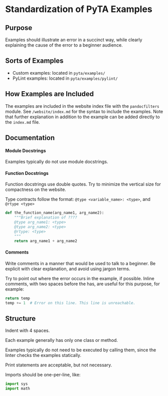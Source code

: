 # Standardization of PyTA Examples


## Purpose

Examples should illustrate an error in a succinct way, while clearly explaining
the cause of the error to a beginner audience.


## Sorts of Examples

* Custom examples: located in `pyta/examples/`
* PyLint examples: located in `pyta/examples/pylint/`


## How Examples are Included

The examples are included in the website index file with the `pandocfilters`
module. See `/website/index.md` for the syntax to include the examples. Note
that further explanation in addition to the example can be added directly to
the `index.md` file.


## Documentation


#### Module Docstrings

Examples typically do not use module docstrings.


#### Function Docstrings

Function docstrings use double quotes. Try to minimize the vertical size for
compactness on the website.

Type contracts follow the format: `@type <variable_name>: <type>`, and 
`@rtype <type>`

```python
def the_function_name(arg_name1, arg_name2):
    """Brief explanation of ????
    @type arg_name1: <type>
    @type arg_name2: <type>
    @rtype: <type>
    """
    return arg_name1 + arg_name2
```


#### Comments

Write comments in a manner that would be used to talk to a beginner. Be explicit
with clear explanation, and avoid using jargon terms.

Try to point out where the error occurs in the example, if possible. Inline
comments, with two spaces before the has, are useful for this purpose, for
example:

```python
return temp
temp += 1  # Error on this line. This line is unreachable.
```


## Structure

Indent with 4 spaces.

Each example generally has only one class or method.

Examples typically do not need to be executed by calling them, since the
linter checks the examples statically.

Print statements are acceptable, but not necessary.

Imports should be one-per-line, like:

```python
import sys
import math
```


